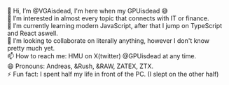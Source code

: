 👋 Hi, I’m @VGAisdead, I'm here when my GPUisdead 😅<br/>
👀 I’m interested in almost every topic that connects with IT or finance.<br/>
🌱 I’m currently learning modern JavaScript, after that I jump on TypeScript and React aswell.<br/>
💞️ I’m looking to collaborate on literally anything, however I don't know pretty much yet.<br/>
📫 How to reach me: HMU on X(twitter) @GPUisdead at any time.<br/>
😄 Pronouns: Andreas, &Rush, &RAW, ZATEX, ZTX.<br/>
⚡ Fun fact: I spent half my life in front of the PC. (I slept on the other half)
